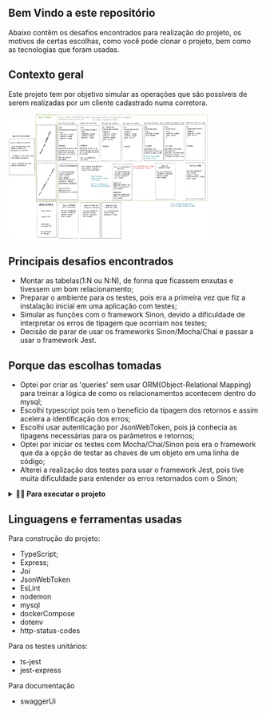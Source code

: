 ## Bem Vindo a este repositório

Abaixo contêm os desafios encontrados para realização do projeto, os motivos de certas escolhas, como você pode clonar o projeto, bem como as tecnologias que foram usadas.


## Contexto geral

Este projeto tem por objetivo simular as operações que são possíveis de serem realizadas por um cliente cadastrado numa corretora.

<div style="display: inline_block">
  <img alt="planningProject" height="250" width="400" src="./planning.png"/>
</div>

## Principais desafios encontrados
 - Montar as tabelas(1:N ou N:N), de forma que ficassem enxutas e tivessem um bom relacionamento;
 - Preparar o ambiente para os testes, pois era a primeira vez que fiz a instalação inicial em uma aplicação com testes;
 - Simular as funções com o framework Sinon, devido a dificuldade de interpretar os erros de tipagem que ocorriam nos testes;
 - Decisão de parar de usar os frameworks Sinon/Mocha/Chai e passar a usar o framework Jest.

## Porque das escolhas tomadas
 - Optei por criar as 'queries' sem usar ORM(Object-Relational Mapping) para treinar a lógica de como os relacionamentos acontecem dentro do mysql;
 - Escolhi typescript pois tem o benefício da tipagem dos retornos e assim acelera a identificação dos erros;
 - Escolhi usar autenticação por JsonWebToken, pois já conhecia as tipagens necessárias para os parâmetros e retornos;
 - Optei por iniciar os testes com Mocha/Chai/Sinon pois era o framework que da a opção de testar as chaves de um objeto em uma linha de código;
 - Alterei a realização dos testes para usar o framework Jest, pois tive muita dificuldade para entender os erros retornados com o Sinon;

<details>
<summary><strong>👨‍💻 Para executar o projeto</strong></summary><br />

  1. Clone o repositório, com o comando abaixo, no terminal:

  - `git clone git@github.com:KerliS9/stock-market-api.git`

  2. Entre na pasta do repositório que você acabou de clonar:

  - `cd stock-market-api`

  3. Instale as dependências

  - `npm install`

  4. Com docker instalado

  - `docker-compose up -d`

  5. Copie o arquivo o script 'StockMarketDB.sql' da pasta stock-market-api e cole na sua ferramenta visual de preferência, exemplo Mysql Workbench

  6. Execute o script no Workbench 

  5. Volte ao seu terminal e digite

  - `npm run dev`

  6. Acesse a sua ferramenta de API REST preferida, como insomnia e simule o uso das rotas conforme o arquivo .src/routes/
  Atenção: todas as rotas que solicitem informação específica de um cliente possuem validação por token.

  <details>
    <summary> Rodando sem uso do Docker</summary><br />
    > Passos 1 á 3, segue da mesma forma
    Em substituição ao passo 4, será obrigatória a instalação dos pacotes Node v16 e MySql

  </details>
</details>

## Linguagens e ferramentas usadas

Para construção do projeto:
 - TypeScript;
 - Express;
 - Joi
 - JsonWebToken
 - EsLint
 - nodemon
 - mysql
 - dockerCompose
 - dotenv
 - http-status-codes

Para os testes unitários:
 - ts-jest
 - jest-express

Para documentação
 - swaggerUi
